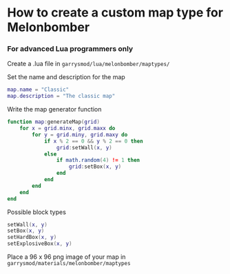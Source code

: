 # How to create a custom map type for Melonbomber 
### For advanced Lua programmers only

Create a .lua file in `garrysmod/lua/melonbomber/maptypes/`

Set the name and description for the map
```lua
map.name = "Classic"
map.description = "The classic map"
```

Write the map generator function
```lua
function map:generateMap(grid)
	for x = grid.minx, grid.maxx do
		for y = grid.miny, grid.maxy do
			if x % 2 == 0 && y % 2 == 0 then
				grid:setWall(x, y)
			else
				if math.random(4) != 1 then
					grid:setBox(x, y)
				end
			end
		end
	end
end
```

Possible block types
```lua
setWall(x, y)
setBox(x, y)
setHardBox(x, y)
setExplosiveBox(x, y)
```

Place a 96 x 96 png image of your map in `garrysmod/materials/melonbomber/maptypes`
